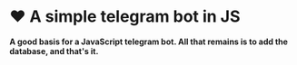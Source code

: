 # ❤️ A simple telegram bot in JS

**A good basis for a JavaScript telegram bot. All that remains is to add the database, and that's it.**
